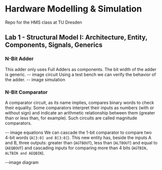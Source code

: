 # Hardware Modelling & Simulation
Repo for the HMS class at TU Dresden

## Lab 1 - Structural Model I: Architecture, Entity, Components, Signals, Generics
### N-Bit Adder
This adder only uses Full Adders as components. The bit width of the adder is generic.
-- image circuit
Using a test bench we can verify the behavior of the adder.
-- image simulation
### N-Bit Comparator
A comparator circuit, as its name implies, compares binary words to check their equality. Some comparators interpret their inputs as numbers (with or without sign) and indicate an arithmetic relationship between them (greater than or less than, for example). Such circuits are called magnitude comparators.

-- image equations
We can cascade the 1-bit comparator to compare two 4-bit words (`A[3:0] and B[3:0]`). This new entity has, beside the inputs A and B, three outputs: greater than (`AGTBOUT`), less than (`ALTBOUT`) and equal to (`AEQBOUT`) and cascading inputs for comparing more than 4 bits (`AGTBIN, ALTBIN and AEQBIN`).

--image diagram